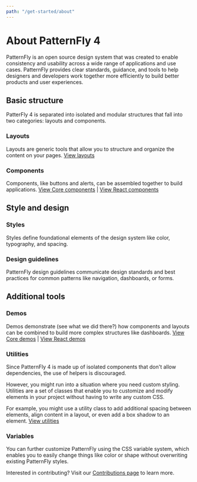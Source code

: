 ```yaml
---
path: "/get-started/about"
---
```

# About PatternFly 4
PatternFly is an open source design system that was created to enable consistency and usability across a wide range of applications and use cases. PatternFly provides clear standards, guidance, and tools to help designers and developers work together more efficiently to build better products and user experiences.

## Basic structure
PatterFly 4 is separated into isolated and modular structures that fall into two categories: layouts and components.

### Layouts
Layouts are generic tools that allow you to structure and organize the content on your pages.
[View layouts](URL)

### Components
Components, like buttons and alerts, can be assembled together to build applications.
[View Core components](/documentation/core/) | [View React components](/documentation/react/)

## Style and design
### Styles
Styles define foundational elements of the design system like color, typography, and spacing.

### Design guidelines
PatternFly design guidelines communicate design standards and best practices for common patterns like navigation, dashboards, or forms.

## Additional tools
### Demos
Demos demonstrate (see what we did there?) how components and layouts can be combined to build more complex structures like dashboards.
[View Core demos](URL) | [View React demos](URL)

### Utilities
Since PatternFly 4 is made up of isolated components that don't allow dependencies, the use of helpers is discouraged.

However, you might run into a situation where you need custom styling. Utilities are a set of classes that enable you to customize and modify elements in your project without having to write any custom CSS.

For example, you might use a utility class to add additional spacing between elements, align content in a layout, or even add a box shadow to an element.
[View utilities](URL)

### Variables
You can further customize PatternFly using the CSS variable system, which enables you to easily change things like color or shape without overwriting existing PatternFly styles. <Learn more about customizing with the variable system.>

<!-- This section is WIP ** we need to wait to see how this content gets included **

Flexibility
PatternFly 4 was built to be flexible and is scoped to work in tandem with other design systems. This means you’re able to use PatternFly 4 components alongside components from systems like Bootstrap, Material.io, or older versions of PatternFly.

For example, our code is written like pf-c-alert
alert
So if you had …
Include an example -->

Interested in contributing? Visit our [Contributions page](URL) to learn more.
